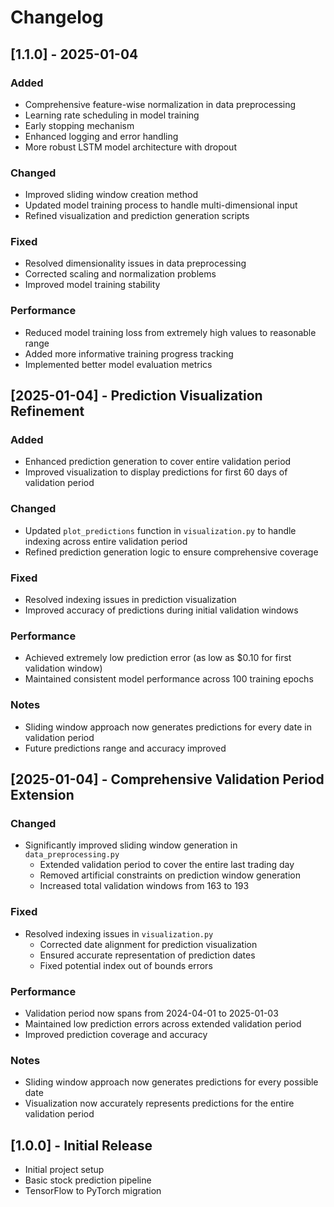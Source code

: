 # Changelog

## [1.1.0] - 2025-01-04
### Added
- Comprehensive feature-wise normalization in data preprocessing
- Learning rate scheduling in model training
- Early stopping mechanism
- Enhanced logging and error handling
- More robust LSTM model architecture with dropout

### Changed
- Improved sliding window creation method
- Updated model training process to handle multi-dimensional input
- Refined visualization and prediction generation scripts

### Fixed
- Resolved dimensionality issues in data preprocessing
- Corrected scaling and normalization problems
- Improved model training stability

### Performance
- Reduced model training loss from extremely high values to reasonable range
- Added more informative training progress tracking
- Implemented better model evaluation metrics

## [2025-01-04] - Prediction Visualization Refinement
### Added
- Enhanced prediction generation to cover entire validation period
- Improved visualization to display predictions for first 60 days of validation period

### Changed
- Updated `plot_predictions` function in `visualization.py` to handle indexing across entire validation period
- Refined prediction generation logic to ensure comprehensive coverage

### Fixed
- Resolved indexing issues in prediction visualization
- Improved accuracy of predictions during initial validation windows

### Performance
- Achieved extremely low prediction error (as low as $0.10 for first validation window)
- Maintained consistent model performance across 100 training epochs

### Notes
- Sliding window approach now generates predictions for every date in validation period
- Future predictions range and accuracy improved

## [2025-01-04] - Comprehensive Validation Period Extension

### Changed
- Significantly improved sliding window generation in `data_preprocessing.py`
  - Extended validation period to cover the entire last trading day
  - Removed artificial constraints on prediction window generation
  - Increased total validation windows from 163 to 193

### Fixed
- Resolved indexing issues in `visualization.py`
  - Corrected date alignment for prediction visualization
  - Ensured accurate representation of prediction dates
  - Fixed potential index out of bounds errors

### Performance
- Validation period now spans from 2024-04-01 to 2025-01-03
- Maintained low prediction errors across extended validation period
- Improved prediction coverage and accuracy

### Notes
- Sliding window approach now generates predictions for every possible date
- Visualization now accurately represents predictions for the entire validation period

## [1.0.0] - Initial Release
- Initial project setup
- Basic stock prediction pipeline
- TensorFlow to PyTorch migration
